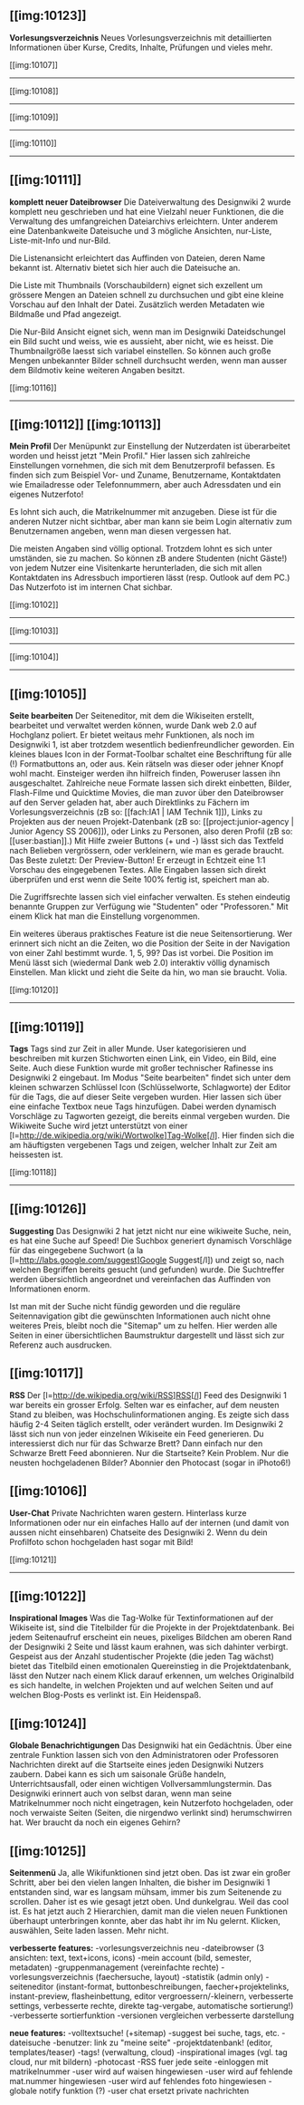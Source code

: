 
[[img:10123]]
--
**Vorlesungsverzeichnis**
Neues Vorlesungsverzeichnis mit detaillierten Informationen über
Kurse, Credits, Inhalte, Prüfungen und vieles mehr.



[[img:10107]]

---
[[img:10108]]

---
[[img:10109]]

---
[[img:10110]]

---
[[img:10111]]
--
**komplett neuer Dateibrowser**
Die Dateiverwaltung des Designwiki 2 wurde komplett neu geschrieben
und hat eine Vielzahl neuer Funktionen, die die Verwaltung des
umfangreichen Dateiarchivs erleichtern. Unter anderem eine
Datenbankweite Dateisuche und 3 mögliche Ansichten, nur-Liste,
Liste-mit-Info und nur-Bild.

Die Listenansicht erleichtert das Auffinden von Dateien, deren Name
bekannt ist. Alternativ bietet sich hier auch die Dateisuche an.

Die Liste mit Thumbnails (Vorschaubildern) eignet sich exzellent um
grössere Mengen an Dateien schnell zu durchsuchen und gibt eine kleine
Vorschau auf den Inhalt der Datei. Zusätzlich werden Metadaten wie
Bildmaße und Pfad angezeigt.

Die Nur-Bild Ansicht eignet sich, wenn man im Designwiki
Dateidschungel ein Bild sucht und weiss, wie es aussieht, aber nicht,
wie es heisst. Die Thumbnailgröße laesst sich variabel einstellen. So
können auch große Mengen unbekannter Bilder schnell durchsucht werden,
wenn man ausser dem Bildmotiv keine weiteren Angaben besitzt.




[[img:10116]]

---
[[img:10112]]
[[img:10113]]
--
**Mein Profil**
Der Menüpunkt zur Einstellung der Nutzerdaten ist überarbeitet worden
und heisst jetzt "Mein Profil." Hier lassen sich zahlreiche
Einstellungen vornehmen, die sich mit dem Benutzerprofil befassen. Es
finden sich zum Beispiel Vor- und Zuname, Benutzername, Kontaktdaten
wie Emailadresse oder Telefonnummern, aber auch Adressdaten und ein
eigenes Nutzerfoto!

Es lohnt sich auch, die Matrikelnummer mit anzugeben. Diese ist für
die anderen Nutzer nicht sichtbar, aber man kann sie beim Login
alternativ zum Benutzernamen angeben, wenn man diesen vergessen hat.

Die meisten Angaben sind völlig optional. Trotzdem lohnt es sich unter
umständen, sie zu machen. So können zB andere Studenten (nicht Gäste!)
von jedem Nutzer eine Visitenkarte herunterladen, die sich mit allen
Kontaktdaten ins Adressbuch importieren lässt (resp. Outlook auf dem
PC.)
Das Nutzerfoto ist im internen Chat sichbar.




[[img:10102]]


---
[[img:10103]]


---
[[img:10104]]


---
[[img:10105]]
--
**Seite bearbeiten**
Der Seiteneditor, mit dem die Wikiseiten erstellt, bearbeitet und
verwaltet werden können, wurde Dank web 2.0 auf Hochglanz poliert. Er
bietet weitaus mehr Funktionen, als noch im Designwiki 1, ist aber
trotzdem wesentlich bedienfreundlicher geworden.
Ein kleines blaues Icon in der Format-Toolbar schaltet eine
Beschriftung für alle (!) Formatbuttons an, oder aus. Kein rätseln was
dieser oder jehner Knopf wohl macht. Einsteiger werden ihn hilfreich
finden, Poweruser lassen ihn ausgeschaltet.
Zahlreiche neue Formate lassen sich direkt einbetten, Bilder,
Flash-Filme und Quicktime Movies, die man zuvor über den Dateibrowser
auf den Server geladen hat, aber auch Direktlinks zu Fächern im
Vorlesungsverzeichnis (zB so: [[fach:IA1 | IAM Technik 1]]), Links zu
Projekten aus der neuen Projekt-Datenbank (zB so:
[[project:junior-agency | Junior Agency SS 2006]]), oder Links zu
Personen, also deren Profil (zB so: [[user:bastian]].)
Mit Hilfe zweier Buttons (+ und -) lässt sich das Textfeld nach
Belieben vergrössern, oder verkleinern, wie man es gerade braucht.
Das Beste zuletzt: Der Preview-Button! Er erzeugt in Echtzeit eine 1:1
Vorschau des eingegebenen Textes. Alle Eingaben lassen sich direkt
überprüfen und erst wenn die Seite 100% fertig ist, speichert man ab.

Die Zugriffsrechte lassen sich viel einfacher verwalten. Es stehen
eindeutig benannte Gruppen zur Verfügung wie "Studenten" oder
"Professoren." Mit einem Klick hat man die Einstellung vorgenommen.

Ein weiteres überaus praktisches Feature ist die neue
Seitensortierung. Wer erinnert sich nicht an die Zeiten, wo die
Position der Seite in der Navigation von einer Zahl bestimmt wurde. 1,
5, 99? Das ist vorbei. Die Position im Menü lässt sich (wiedermal Dank
web 2.0) interaktiv völlig dynamisch Einstellen. Man klickt und zieht
die Seite da hin, wo man sie braucht. Volia.




[[img:10120]]

---
[[img:10119]]
--
**Tags**
Tags sind zur Zeit in aller Munde. User kategorisieren und beschreiben
mit kurzen Stichworten einen Link, ein Video, ein Bild, eine Seite.
Auch diese Funktion wurde mit großer technischer Rafinesse ins
Designwiki 2 eingebaut. Im Modus "Seite bearbeiten" findet sich unter
dem kleinen schwarzen Schlüssel Icon (Schlüsselworte, Schlagworte) der
Editor für die Tags, die auf dieser Seite vergeben wurden. Hier lassen
sich über eine einfache Textbox neue Tags hinzufügen. Dabei werden
dynamisch Vorschläge zu Tagworten gezeigt, die bereits einmal vergeben
wurden.
Die Wikiweite Suche wird jetzt unterstützt von einer
[l=http://de.wikipedia.org/wiki/Wortwolke]Tag-Wolke[/l]. Hier finden
sich die am häuftigsten vergebenen Tags und zeigen, welcher Inhalt zur
Zeit am heissesten ist.




[[img:10118]]

---
[[img:10126]]
--
**Suggesting**
Das Designwiki 2 hat jetzt nicht nur eine wikiweite Suche, nein, es
hat eine Suche auf Speed! Die Suchbox generiert dynamisch Vorschläge
für das eingegebene Suchwort (a la
[l=http://labs.google.com/suggest]Google Suggest[/l]) und zeigt so,
nach welchen Begriffen bereits gesucht (und gefunden) wurde. Die
Suchtreffer werden übersichtlich angeordnet und vereinfachen das
Auffinden von Informationen enorm.

Ist man mit der Suche nicht fündig geworden und die reguläre
Seitennavigation gibt die gewünschten Informationen auch nicht ohne
weiteres Preis, bleibt noch die "Sitemap" um zu helfen. Hier werden
alle Seiten in einer übersichtlichen Baumstruktur dargestellt und
lässt sich zur Referenz auch ausdrucken.




[[img:10117]]
--
**RSS**
Der [l=http://de.wikipedia.org/wiki/RSS]RSS[/l] Feed des Designwiki 1
war bereits ein grosser Erfolg. Selten war es einfacher, auf dem
neusten Stand zu bleiben, was Hochschulinformationen anging. Es zeigte
sich dass häufig 2-4 Seiten täglich erstellt, oder verändert wurden.
Im Designwiki 2 lässt sich nun von jeder einzelnen Wikiseite ein Feed
generieren. Du interessierst dich nur für das Schwarze Brett? Dann
einfach nur den Schwarze Brett Feed abonnieren. Nur die Startseite?
Kein Problem. Nur die neusten hochgeladenen Bilder? Abonnier den
Photocast (sogar in iPhoto6!)




[[img:10106]]
--
**User-Chat**
Private Nachrichten waren gestern. Hinterlass kurze Informationen oder
nur ein einfaches Hallo auf der internen (und damit von aussen nicht
einsehbaren) Chatseite des Designwiki 2. Wenn du dein Profilfoto schon
hochgeladen hast sogar mit Bild!




[[img:10121]]

---
[[img:10122]]
--
**Inspirational Images**
Was die Tag-Wolke für Textinformationen auf der Wikiseite ist, sind
die Titelbilder für die Projekte in der Projektdatenbank. Bei jedem
Seitenaufruf erscheint ein neues, pixeliges Bildchen am oberen Rand
der Designwiki 2 Seite und lässt kaum erahnen, was sich dahinter
verbirgt. Gespeist aus der Anzahl studentischer Projekte (die jeden
Tag wächst) bietet das Titelbild einen emotionalen Quereinstieg in die
Projektdatenbank, lässt den Nutzer nach einem Klick darauf erkennen,
um welches Originalbild es sich handelte, in welchen Projekten und auf
welchen Seiten und auf welchen Blog-Posts es verlinkt ist. Ein
Heidenspaß.




[[img:10124]]
--
**Globale Benachrichtigungen**
Das Designwiki hat ein Gedächtnis. Über eine zentrale Funktion lassen
sich von den Administratoren oder Professoren Nachrichten direkt auf
die Startseite eines jeden Designwiki Nutzers zaubern. Dabei kann es
sich um saisonale Grüße handeln, Unterrichtsausfall, oder einen
wichtigen Vollversammlungstermin.
Das Designwiki erinnert auch von selbst daran, wenn man seine
Matrikelnummer noch nicht eingetragen, kein Nutzerfoto hochgeladen,
oder noch verwaiste Seiten (Seiten, die nirgendwo verlinkt sind)
herumschwirren hat. Wer braucht da noch ein eigenes Gehirn?




[[img:10125]]
--
**Seitenmenü**
Ja, alle Wikifunktionen sind jetzt oben. Das ist zwar ein großer
Schritt, aber bei den vielen langen Inhalten, die bisher im Designwiki
1 entstanden sind, war es langsam mühsam, immer bis zum Seitenende zu
scrollen. Daher ist es wie gesagt jetzt oben. Und dunkelgrau. Weil das
cool ist. Es hat jetzt auch 2 Hierarchien, damit man die vielen neuen
Funktionen überhaupt unterbringen konnte, aber das habt ihr im Nu
gelernt. Klicken, auswählen, Seite laden lassen. Mehr nicht.





**verbesserte features:**
-vorlesungsverzeichnis neu
-dateibrowser (3 ansichten: text, text+icons, icons)
-mein account (bild, semester, metadaten)
-gruppenmanagement (vereinfachte rechte)
-vorlesungsverzeichnis (faechersuche, layout)
-statistik (admin only)
-seiteneditor (instant-format, buttonbeschreibungen,
faecher+projektelinks, instant-preview, flasheinbettung, editor
vergroessern/-kleinern, verbesserte settings, verbesserte rechte,
direkte tag-vergabe, automatische sortierung!)
-verbesserte sortierfunktion
-versionen vergleichen verbesserte darstellung



**neue features:**
-volltextsuche! (+sitemap)
-suggest bei suche, tags, etc.
-dateisuche
-benutzer: link zu "meine seite"
-projektdatenbank! (editor, templates/teaser)
-tags! (verwaltung, cloud)
-inspirational images (vgl. tag cloud, nur mit bildern)
-photocast
-RSS fuer jede seite
-einloggen mit matrikelnummer
-user wird auf waisen hingewiesen
-user wird auf fehlende mat.nummer hingewiesen
-user wird auf fehlendes foto hingewiesen
-globale notify funktion (?)
-user chat ersetzt private nachrichten
